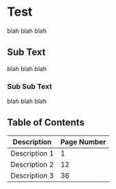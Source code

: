 # Test
blah blah blah

## Sub Text
blah blah blah

### Sub Sub Text
blah blah blah

## Table of Contents
|Description|Page Number|
|---|---|
|Description 1| 1|
|Description 2| 12|
|Description 3| 36|
